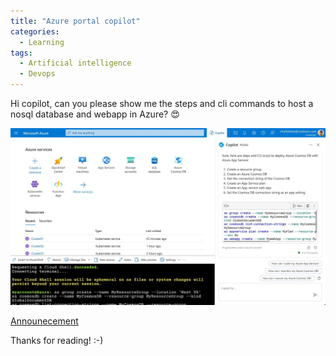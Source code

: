 ```yaml
---
title: "Azure portal copilot"
categories:
  - Learning
tags:
  - Artificial intelligence
  - Devops
---
```


Hi copilot, can you please show me the steps and cli commands to host a nosql database and webapp in Azure? 😍

![img](../assets/images/2023-11-17-azure-portal-copilot.jpeg)

[Announecement](https://techcommunity.microsoft.com/t5/azure-infrastructure-blog/simplify-it-management-with-microsoft-copilot-for-azure-save/ba-p/3981106)

Thanks for reading! :-)

